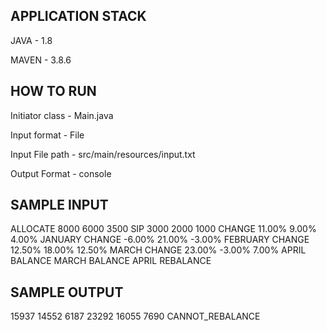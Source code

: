 ## APPLICATION STACK
JAVA - 1.8

MAVEN - 3.8.6

## HOW TO RUN
Initiator class - Main.java

Input format - File

Input File path - src/main/resources/input.txt

Output Format - console


## SAMPLE INPUT

ALLOCATE 8000 6000 3500
SIP 3000 2000 1000
CHANGE 11.00% 9.00% 4.00% JANUARY
CHANGE -6.00% 21.00% -3.00% FEBRUARY
CHANGE 12.50% 18.00% 12.50% MARCH
CHANGE 23.00% -3.00% 7.00% APRIL
BALANCE MARCH
BALANCE APRIL
REBALANCE

## SAMPLE OUTPUT
15937 14552 6187
23292 16055 7690
CANNOT_REBALANCE